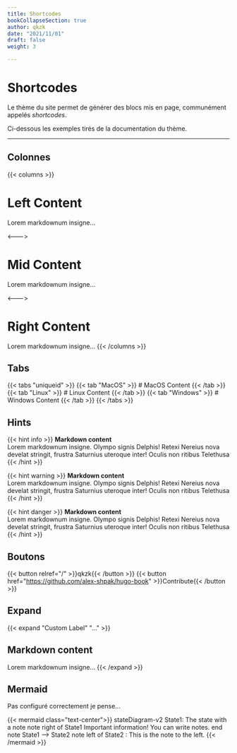```yaml
---
title: Shortcodes
bookCollapseSection: true
author: qkzk
date: "2021/11/01"
draft: false
weight: 3

---
```


# Shortcodes

Le thème du site permet de générer des blocs mis en page, communément appelés _shortcodes_.

Ci-dessous les exemples tirés de la documentation du thème.

---

## Colonnes

{{< columns >}} <!-- begin columns block -->
# Left Content
Lorem markdownum insigne...

<---> <!-- magic separator, between columns -->

# Mid Content
Lorem markdownum insigne...

<---> <!-- magic separator, between columns -->

# Right Content
Lorem markdownum insigne...
{{< /columns >}}


## Tabs

{{< tabs "uniqueid" >}}
{{< tab "MacOS" >}} # MacOS Content {{< /tab >}}
{{< tab "Linux" >}} # Linux Content {{< /tab >}}
{{< tab "Windows" >}} # Windows Content {{< /tab >}}
{{< /tabs >}}

## Hints

{{< hint info >}}
**Markdown content**  
Lorem markdownum insigne. Olympo signis Delphis! Retexi Nereius nova develat
stringit, frustra Saturnius uteroque inter! Oculis non ritibus Telethusa
{{< /hint >}}

{{< hint warning >}}
**Markdown content**  
Lorem markdownum insigne. Olympo signis Delphis! Retexi Nereius nova develat
stringit, frustra Saturnius uteroque inter! Oculis non ritibus Telethusa
{{< /hint >}}

{{< hint danger >}}
**Markdown content**  
Lorem markdownum insigne. Olympo signis Delphis! Retexi Nereius nova develat
stringit, frustra Saturnius uteroque inter! Oculis non ritibus Telethusa
{{< /hint >}}


## Boutons

{{< button relref="/" >}}qkzk{{< /button >}}
{{< button href="https://github.com/alex-shpak/hugo-book" >}}Contribute{{< /button >}}


## Expand

{{< expand "Custom Label" "..." >}}
## Markdown content
Lorem markdownum insigne...
{{< /expand >}}

## Mermaid

Pas configuré correctement je pense...


{{< mermaid class="text-center">}}
stateDiagram-v2
    State1: The state with a note
    note right of State1
        Important information! You can write
        notes.
    end note
    State1 --> State2
    note left of State2 : This is the note to the left.
{{< /mermaid >}}
